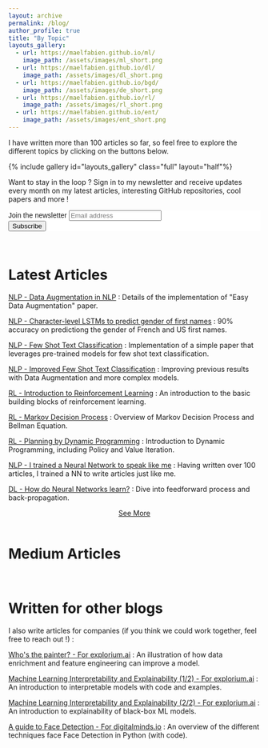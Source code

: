 ```yaml
---
layout: archive
permalink: /blog/
author_profile: true
title: "By Topic"
layouts_gallery:
  - url: https://maelfabien.github.io/ml/
    image_path: /assets/images/ml_short.png
  - url: https://maelfabien.github.io/dl/
    image_path: /assets/images/dl_short.png
  - url: https://maelfabien.github.io/bgd/
    image_path: /assets/images/de_short.png
  - url: https://maelfabien.github.io/rl/
    image_path: /assets/images/rl_short.png
  - url: https://maelfabien.github.io/ent/
    image_path: /assets/images/ent_short.png
---
```


I have written more than 100 articles so far, so feel free to explore the different topics by clicking on the buttons below.

{% include gallery id="layouts_gallery" class="full" layout="half"%}

<!--End mc_embed_signup-->

Want to stay in the loop ? Sign in to my newsletter and receive updates every month on my latest articles, interesting GitHub repositories, cool papers and more !

<link href="//cdn-images.mailchimp.com/embedcode/horizontal-slim-10_7.css" rel="stylesheet" type="text/css">

<div id="mc_embed_signup" style="background:#fff; clear:left; font:14px Helvetica,Arial,sans-serif; width:100%;">
<form action="https://gmail.us3.list-manage.com/subscribe/post?u=c76a8e2ec2bd989affb9a074f&amp;id=4646542adb" method="post" id="mc-embedded-subscribe-form" name="mc-embedded-subscribe-form" class="validate" target="_blank" novalidate>
<div id="mc_embed_signup_scroll">
<label for="mce-EMAIL">Join the newsletter </label>
<input type="email" value="" name="EMAIL" class="email" id="mce-EMAIL" placeholder="Email address" required>
<div style="position: absolute; left: -5000px;" aria-hidden="true"><input type="text" name="b_c76a8e2ec2bd989affb9a074f_4646542adb" tabindex="-1" value=""></div>
<div class="clear"><input type="submit" value="Subscribe" name="subscribe" id="mc-embedded-subscribe" class="button"></div>
</div>
</form>
</div>

<br>

# Latest Articles

[NLP - Data Augmentation in NLP](https://maelfabien.github.io/machinelearning/NLP_8/) : Details of the implementation of "Easy Data Augmentation" paper.

[NLP - Character-level LSTMs to predict gender of first names](https://maelfabien.github.io/machinelearning/NLP_7/) : 90% accuracy on predictiong the gender of French and US first names.

[NLP - Few Shot Text Classification](https://maelfabien.github.io/machinelearning/NLP_5) : Implementation of a simple paper that leverages pre-trained models for few shot text classification.

[NLP - Improved Few Shot Text Classification](https://maelfabien.github.io/machinelearning/NLP_6) : Improving previous results with Data Augmentation and more complex models.

[RL - Introduction to Reinforcement Learning](https://maelfabien.github.io/rl/RL_1) : An introduction to the basic building blocks of reinforcement learning.

[RL - Markov Decision Process](https://maelfabien.github.io/rl/RL_2/) : Overview of Markov Decision Process and Bellman Equation.

[RL - Planning by Dynamic Programming](https://maelfabien.github.io/rl/RL_3/) : Introduction to Dynamic Programming, including Policy and Value Iteration.

[NLP - I trained a Neural Network to speak like me](https://maelfabien.github.io/machinelearning/NLP_4/) : Having written over 100 articles, I trained a NN to write articles just like me.

[DL - How do Neural Networks learn?](https://maelfabien.github.io/deeplearning/feed/) : Dive into feedforward process and back-propagation.

<center><a href="https://maelfabien.github.io/year-archive/#">See More</a></center>

<br>

# Medium Articles

<div id="medium-widget"></div>
<script src="https://medium-widget.pixelpoint.io/widget.js"></script>
<script>MediumWidget.Init({renderTo: '#medium-widget', params: {"resource":"https://medium.com/@mael.fabien","postsPerLine":1,"limit":10,"picture":"big","fields":["description","author","claps","publishAt"],"ratio":"landscape"}})</script>

<br>

# Written for other blogs

I also write articles for companies (if you think we could work together, feel free to reach out !) :

[Who's the painter? - For explorium.ai](https://www.explorium.ai/blog/whos-the-painter/) : An illustration of how data enrichment and feature engineering can improve a model.

[Machine Learning Interpretability and Explainability (1/2) - For explorium.ai](https://www.explorium.ai/blog/interpretability-and-explainability-part-1/) : An introduction to interpretable models with code and examples.

[Machine Learning Interpretability and Explainability (2/2) - For explorium.ai](https://www.explorium.ai/blog/interpretability-and-explainability-part-2/) : An introduction to explainability of black-box ML models.

[A guide to Face Detection - For digitalminds.io](https://www.digitalminds.io/blog/a_guide_to_face_detection_in_python) : An overview of the different techniques face Face Detection in Python (with code).

<script type="text/javascript" src="//downloads.mailchimp.com/js/signup-forms/popup/unique-methods/embed.js" data-dojo-config="usePlainJson: true, isDebug: false"></script><script type="text/javascript">window.dojoRequire(["mojo/signup-forms/Loader"], function(L) { L.start({"baseUrl":"mc.us3.list-manage.com","uuid":"c76a8e2ec2bd989affb9a074f","lid":"4646542adb","uniqueMethods":true}) })</script>